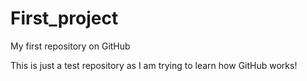 First_project
=============

My first repository on GitHub

This is just a test repository as I am trying to learn how GitHub works!
